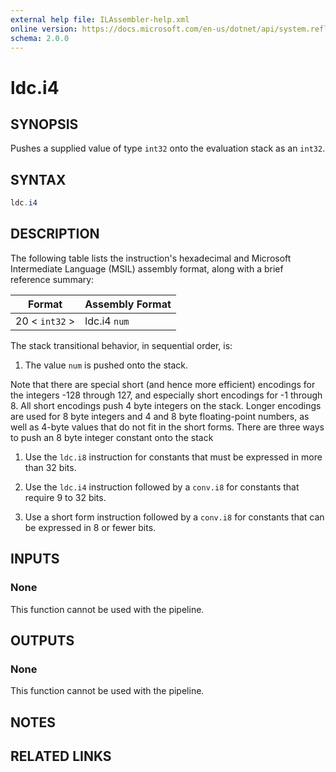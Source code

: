 ```yaml
---
external help file: ILAssembler-help.xml
online version: https://docs.microsoft.com/en-us/dotnet/api/system.reflection.emit.opcodes.ldc_i4
schema: 2.0.0
---
```


# ldc.i4

## SYNOPSIS

Pushes a supplied value of type `int32` onto the evaluation stack as an `int32`.

## SYNTAX

```powershell
ldc.i4
```

## DESCRIPTION

The following table lists the instruction's hexadecimal and Microsoft Intermediate Language (MSIL) assembly format, along with a brief reference summary:

| Format         | Assembly Format |
| -------------- | --------------- |
| 20 < `int32` > | ldc.i4 `num`    |

 The stack transitional behavior, in sequential order, is:

1.  The value `num` is pushed onto the stack.

 Note that there are special short (and hence more efficient) encodings for the integers -128 through 127, and especially short encodings for -1 through 8. All short encodings push 4 byte integers on the stack. Longer encodings are used for 8 byte integers and 4 and 8 byte floating-point numbers, as well as 4-byte values that do not fit in the short forms. There are three ways to push an 8 byte integer constant onto the stack

 1. Use the `ldc.i8` instruction for constants that must be expressed in more than 32 bits.

 2. Use the `ldc.i4` instruction followed by a `conv.i8` for constants that require 9 to 32 bits.

 3. Use a short form instruction followed by a `conv.i8` for constants that can be expressed in 8 or fewer bits.

## INPUTS

### None

This function cannot be used with the pipeline.

## OUTPUTS

### None

This function cannot be used with the pipeline.

## NOTES

## RELATED LINKS
